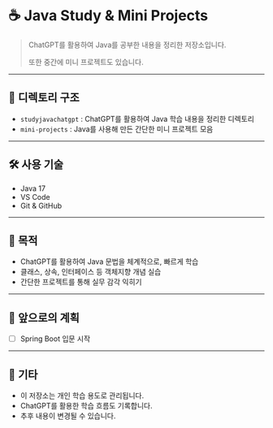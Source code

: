 # ☕ Java Study & Mini Projects

> ChatGPT를 활용하여 Java를 공부한 내용을 정리한 저장소입니다.
> 
> 또한 중간에 미니 프로젝트도 있습니다.  

---

## 📁 디렉토리 구조
- `studyjavachatgpt` : ChatGPT를 활용하여 Java 학습 내용을 정리한 디렉토리
- `mini-projects` : Java를 사용해 만든 간단한 미니 프로젝트 모음

---

## 🛠 사용 기술
- Java 17
- VS Code
- Git & GitHub

---

## 🎯 목적
- ChatGPT를 활용하여 Java 문법을 체계적으로, 빠르게 학습
- 클래스, 상속, 인터페이스 등 객체지향 개념 실습
- 간단한 프로젝트를 통해 실무 감각 익히기

---

## 🙌 앞으로의 계획
- [ ] Spring Boot 입문 시작

---

## 📌 기타
- 이 저장소는 개인 학습 용도로 관리됩니다.
- ChatGPT를 활용한 학습 흐름도 기록합니다.
- 추후 내용이 변경될 수 있습니다.
